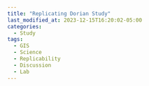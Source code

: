```yaml
---
title: "Replicating Dorian Study"
last_modified_at: 2023-12-15T16:20:02-05:00
categories:
  - Study
tags:
  - GIS
  - Science
  - Replicability
  - Discussion
  - Lab
---
```




